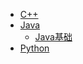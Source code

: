 -   [C++](/coding/C++.md)
-   [Java](/coding/java.md)
    -   [Java基础](/coding/Java/java_base/README.md)
-   [Python](/coding/python.md)